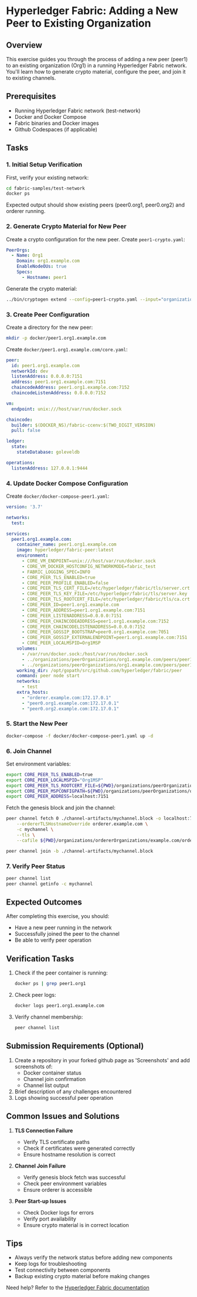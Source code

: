 # Hyperledger Fabric: Adding a New Peer to Existing Organization

## Overview
This exercise guides you through the process of adding a new peer (peer1) to an existing organization (Org1) in a running Hyperledger Fabric network. You'll learn how to generate crypto material, configure the peer, and join it to existing channels.

## Prerequisites
- Running Hyperledger Fabric network (test-network)
- Docker and Docker Compose
- Fabric binaries and Docker images
- Github Codespaces (if applicable)

## Tasks

### 1. Initial Setup Verification

First, verify your existing network:

```bash
cd fabric-samples/test-network
docker ps
```

Expected output should show existing peers (peer0.org1, peer0.org2) and orderer running.

### 2. Generate Crypto Material for New Peer

Create a crypto configuration for the new peer. Create `peer1-crypto.yaml`:

```yaml
PeerOrgs:
  - Name: Org1
    Domain: org1.example.com
    EnableNodeOUs: true
    Specs:
      - Hostname: peer1
```

Generate the crypto material:

```bash
../bin/cryptogen extend --config=peer1-crypto.yaml --input="organizations"
```

### 3. Create Peer Configuration

Create a directory for the new peer:

```bash
mkdir -p docker/peer1.org1.example.com
```

Create `docker/peer1.org1.example.com/core.yaml`:

```yaml
peer:
  id: peer1.org1.example.com
  networkId: dev
  listenAddress: 0.0.0.0:7151
  address: peer1.org1.example.com:7151
  chaincodeAddress: peer1.org1.example.com:7152
  chaincodeListenAddress: 0.0.0.0:7152

vm:
  endpoint: unix:///host/var/run/docker.sock

chaincode:
  builder: $(DOCKER_NS)/fabric-ccenv:$(TWO_DIGIT_VERSION)
  pull: false

ledger:
  state:
    stateDatabase: goleveldb

operations:
  listenAddress: 127.0.0.1:9444
```

### 4. Update Docker Compose Configuration

Create `docker/docker-compose-peer1.yaml`:

```yaml
version: '3.7'

networks:
  test:

services:
  peer1.org1.example.com:
    container_name: peer1.org1.example.com
    image: hyperledger/fabric-peer:latest
    environment:
      - CORE_VM_ENDPOINT=unix:///host/var/run/docker.sock
      - CORE_VM_DOCKER_HOSTCONFIG_NETWORKMODE=fabric_test
      - FABRIC_LOGGING_SPEC=INFO
      - CORE_PEER_TLS_ENABLED=true
      - CORE_PEER_PROFILE_ENABLED=false
      - CORE_PEER_TLS_CERT_FILE=/etc/hyperledger/fabric/tls/server.crt
      - CORE_PEER_TLS_KEY_FILE=/etc/hyperledger/fabric/tls/server.key
      - CORE_PEER_TLS_ROOTCERT_FILE=/etc/hyperledger/fabric/tls/ca.crt
      - CORE_PEER_ID=peer1.org1.example.com
      - CORE_PEER_ADDRESS=peer1.org1.example.com:7151
      - CORE_PEER_LISTENADDRESS=0.0.0.0:7151
      - CORE_PEER_CHAINCODEADDRESS=peer1.org1.example.com:7152
      - CORE_PEER_CHAINCODELISTENADDRESS=0.0.0.0:7152
      - CORE_PEER_GOSSIP_BOOTSTRAP=peer0.org1.example.com:7051
      - CORE_PEER_GOSSIP_EXTERNALENDPOINT=peer1.org1.example.com:7151
      - CORE_PEER_LOCALMSPID=Org1MSP
    volumes:
      - /var/run/docker.sock:/host/var/run/docker.sock
      - ../organizations/peerOrganizations/org1.example.com/peers/peer1.org1.example.com/msp:/etc/hyperledger/fabric/msp
      - ../organizations/peerOrganizations/org1.example.com/peers/peer1.org1.example.com/tls:/etc/hyperledger/fabric/tls
    working_dir: /opt/gopath/src/github.com/hyperledger/fabric/peer
    command: peer node start
    networks:
      - test
    extra_hosts:
      - "orderer.example.com:172.17.0.1"
      - "peer0.org1.example.com:172.17.0.1"
      - "peer0.org2.example.com:172.17.0.1"
```

### 5. Start the New Peer

```bash
docker-compose -f docker/docker-compose-peer1.yaml up -d
```

### 6. Join Channel

Set environment variables:

```bash
export CORE_PEER_TLS_ENABLED=true
export CORE_PEER_LOCALMSPID="Org1MSP"
export CORE_PEER_TLS_ROOTCERT_FILE=${PWD}/organizations/peerOrganizations/org1.example.com/peers/peer1.org1.example.com/tls/ca.crt
export CORE_PEER_MSPCONFIGPATH=${PWD}/organizations/peerOrganizations/org1.example.com/users/Admin@org1.example.com/msp
export CORE_PEER_ADDRESS=localhost:7151
```

Fetch the genesis block and join the channel:

```bash
peer channel fetch 0 ./channel-artifacts/mychannel.block -o localhost:7050 \
    --ordererTLSHostnameOverride orderer.example.com \
    -c mychannel \
    --tls \
    --cafile ${PWD}/organizations/ordererOrganizations/example.com/orderers/orderer.example.com/msp/tlscacerts/tlsca.example.com-cert.pem

peer channel join -b ./channel-artifacts/mychannel.block
```

### 7. Verify Peer Status

```bash
peer channel list
peer channel getinfo -c mychannel
```

## Expected Outcomes

After completing this exercise, you should:
- Have a new peer running in the network
- Successfully joined the peer to the channel
- Be able to verify peer operation

## Verification Tasks
1. Check if the peer container is running:
   ```bash
   docker ps | grep peer1.org1
   ```

2. Check peer logs:
   ```bash
   docker logs peer1.org1.example.com
   ```

3. Verify channel membership:
   ```bash
   peer channel list
   ```

## Submission Requirements (Optional)

1. Create a repository in your forked github page as 'Screenshots' and add screenshots of:
   - Docker container status
   - Channel join confirmation
   - Channel list output
2. Brief description of any challenges encountered
3. Logs showing successful peer operation

## Common Issues and Solutions

1. **TLS Connection Failure**
   - Verify TLS certificate paths
   - Check if certificates were generated correctly
   - Ensure hostname resolution is correct

2. **Channel Join Failure**
   - Verify genesis block fetch was successful
   - Check peer environment variables
   - Ensure orderer is accessible

3. **Peer Start-up Issues**
   - Check Docker logs for errors
   - Verify port availability
   - Ensure crypto material is in correct location

## Tips
- Always verify the network status before adding new components
- Keep logs for troubleshooting
- Test connectivity between components
- Backup existing crypto material before making changes

Need help? Refer to the [Hyperledger Fabric documentation](https://hyperledger-fabric.readthedocs.io/)
